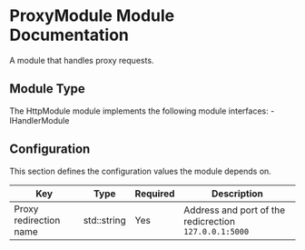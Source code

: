 # ProxyModule Module Documentation

A module that handles proxy requests.

## Module Type

The HttpModule module implements the following module interfaces:
    - IHandlerModule

## Configuration

This section defines the configuration values the module depends on.

| Key                    | Type        | Required | Description                                           |
|------------------------|-------------|----------|-------------------------------------------------------|
| Proxy redirection name | std::string | Yes      | Address and port of the redicrection `127.0.0.1:5000` |
